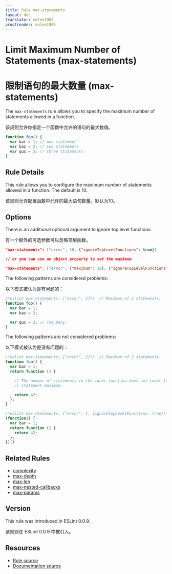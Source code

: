 ```yaml
---
title: Rule max-statements
layout: doc
translator: molee1905
proofreader: molee1905
---
```

<!-- Note: No pull requests accepted for this file. See README.md in the root directory for details. -->

# Limit Maximum Number of Statements (max-statements)

# 限制语句的最大数量 (max-statements)

The `max-statements` rule allows you to specify the maximum number of statements allowed in a function.

该规则允许你指定一个函数中允许的语句的最大数值。

```js
function foo() {
  var bar = 1; // one statement
  var baz = 2; // two statements
  var qux = 3; // three statements
}
```

## Rule Details

This rule allows you to configure the maximum number of statements allowed in a function.  The default is 10.

该规则允许配置函数中允许的最大语句数量。默认为10。

## Options

There is an additional optional argument to ignore top level functions.

有一个额外的可选参数可以忽略顶层函数。

```json
"max-statements": ["error", 10, {"ignoreTopLevelFunctions": true}]

// or you can use an object property to set the maximum

"max-statements": ["error", {"maximum": 10}, {"ignoreTopLevelFunctions": true}]
```

The following patterns are considered problems:

以下模式被认为是有问题的：

```js
/*eslint max-statements: ["error", 2]*/  // Maximum of 2 statements.
function foo() {
  var bar = 1;
  var baz = 2;

  var qux = 3; // Too many.
}
```

The following patterns are not considered problems:

以下模式被认为是没有问题的：

```js
/*eslint max-statements: ["error", 2]*/  // Maximum of 2 statements.
function foo() {
  var bar = 1;
  return function () {

    // The number of statements in the inner function does not count toward the
    // statement maximum.

    return 42;
  };
}
```

```js
/*eslint max-statements: ["error", 1, {ignoreTopLevelFunctions: true}]*/  // Maximum of 1 statement.
(function() {
  var bar = 1;
  return function () {
    return 42;
  };
})()
```

## Related Rules

* [complexity](complexity)
* [max-depth](max-depth)
* [max-len](max-len)
* [max-nested-callbacks](max-nested-callbacks)
* [max-params](max-params)

## Version

This rule was introduced in ESLint 0.0.9.

该规则在 ESLint 0.0.9 中被引入。

## Resources

* [Rule source](https://github.com/eslint/eslint/tree/master/lib/rules/max-statements.js)
* [Documentation source](https://github.com/eslint/eslint/tree/master/docs/rules/max-statements.md)
